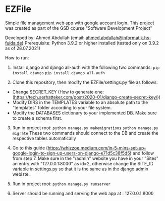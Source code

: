 # EZFile

Simple file management web app with google account login.
This project was created as part of the GSD course "Software Development Project"

Developed by: Ahmed Abdullah (email: ahmed.abdullah@informatik.hs-fulda.de)
Prerequisite: Python 3.9.2 or higher installed (tested only on 3.9.2 as of 28.07.2021)

How to run:

1. Install django and django all-auth with the following two commands:
`pip install django` 
`pip install django all-auth`

2. Clone this repository, then modify the EZFile/settings.py file as follows:
- Change SECRET_KEY (How to generate one: (https://tech.serhatteker.com/post/2020-01/django-create-secret-key/))
- Modify DIRS in the TEMPLATES variable to an absolute path to the "templates" folder according to your file system.
- Modify the DATABASES dictionary to your implemented DB. Make sure to create a schema first.

3. Run in project root:
`python manage.py makemigrations` 
`python manage.py migrate` 
These two commands should connect to the DB and create the respective tables automatically

4. Go to this guide (https://whizzoe.medium.com/in-5-mins-set-up-google-login-to-sign-up-users-on-django-e71d5c38f5d5) and follow from step 7.
Make sure in the "/admin" website you have in your "Sites" an entry with "127.0.0.1:8000" as id=2, 
otherwise change the SITE_ID variable in settings.py so that it is the same as in the django
admin webiste.

5. Run in project root: 
`python manage.py runserver`

6. Server should be running and serving the web app at : 127.0.0.1:8000
